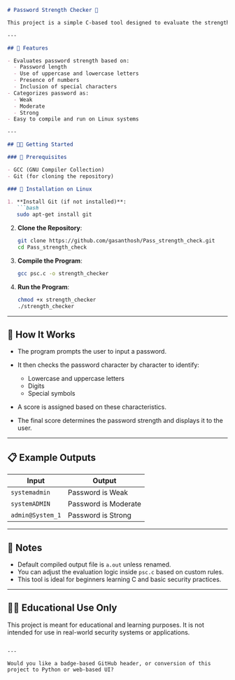 

````markdown
# Password Strength Checker 🔐

This project is a simple C-based tool designed to evaluate the strength of user-entered passwords. It analyzes various characteristics of the password and provides feedback indicating whether it is Weak, Moderate, or Strong.

---

## 🚀 Features

- Evaluates password strength based on:
  - Password length
  - Use of uppercase and lowercase letters
  - Presence of numbers
  - Inclusion of special characters
- Categorizes password as:
  - Weak
  - Moderate
  - Strong
- Easy to compile and run on Linux systems

---

## 🧑‍💻 Getting Started

### 🔧 Prerequisites

- GCC (GNU Compiler Collection)
- Git (for cloning the repository)

### 🐧 Installation on Linux

1. **Install Git (if not installed)**:
   ```bash
   sudo apt-get install git
````

2. **Clone the Repository**:

   ```bash
   git clone https://github.com/gasanthosh/Pass_strength_check.git
   cd Pass_strength_check
   ```

3. **Compile the Program**:

   ```bash
   gcc psc.c -o strength_checker
   ```

4. **Run the Program**:

   ```bash
   chmod +x strength_checker
   ./strength_checker
   ```

---

## 🧠 How It Works

* The program prompts the user to input a password.
* It then checks the password character by character to identify:

  * Lowercase and uppercase letters
  * Digits
  * Special symbols
* A score is assigned based on these characteristics.
* The final score determines the password strength and displays it to the user.

---

## 📋 Example Outputs

| Input            | Output               |
| ---------------- | -------------------- |
| `systemadmin`    | Password is Weak     |
| `systemADMIN`    | Password is Moderate |
| `admin@System_1` | Password is Strong   |

---

## 🔎 Notes

* Default compiled output file is `a.out` unless renamed.
* You can adjust the evaluation logic inside `psc.c` based on custom rules.
* This tool is ideal for beginners learning C and basic security practices.

---

## 👨‍🏫 Educational Use Only

This project is meant for educational and learning purposes. It is not intended for use in real-world security systems or applications.

```

---

Would you like a badge-based GitHub header, or conversion of this project to Python or web-based UI?
```
